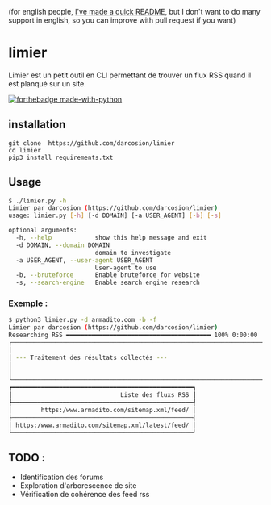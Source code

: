 (for english people, [I've made a quick README](/README.en.md), but I don't want to do many support in english, so you can improve with pull request if you want)

# limier
Limier est un petit outil en CLI permettant de trouver un flux RSS quand il est planqué sur un site.

[![forthebadge made-with-python](http://ForTheBadge.com/images/badges/made-with-python.svg)](https://www.python.org/)

## installation

```
git clone  https://github.com/darcosion/limier
cd limier 
pip3 install requirements.txt
```

## Usage

```bash
$ ./limier.py -h
Limier par darcosion (https://github.com/darcosion/limier)
usage: limier.py [-h] [-d DOMAIN] [-a USER_AGENT] [-b] [-s]

optional arguments:
  -h, --help            show this help message and exit
  -d DOMAIN, --domain DOMAIN
                        domain to investigate
  -a USER_AGENT, --user-agent USER_AGENT
                        User-agent to use
  -b, --bruteforce      Enable bruteforce for website
  -s, --search-engine   Enable search engine research

```

### Exemple : 
```bash
$ python3 limier.py -d armadito.com -b -f
Limier par darcosion (https://github.com/darcosion/limier)
Researching RSS ━━━━━━━━━━━━━━━━━━━━━━━━━━━━━━━━━━━━━━━━ 100% 0:00:00
╭────────────────────────────────────────────────────────────────────────────────────────╮
│                                                                                        │
│ --- Traitement des résultats collectés ---                                             │
│                                                                                        │
│                                                                                        │
╰────────────────────────────────────────────────────────────────────────────────────────╯
┏━━━━━━━━━━━━━━━━━━━━━━━━━━━━━━━━━━━━━━━━━━━━━━━━━━┓
┃                              Liste des fluxs RSS ┃
┡━━━━━━━━━━━━━━━━━━━━━━━━━━━━━━━━━━━━━━━━━━━━━━━━━━┩
│        https:/www.armadito.com/sitemap.xml/feed/ │
├──────────────────────────────────────────────────┤
│ https:/www.armadito.com/sitemap.xml/latest/feed/ │
└──────────────────────────────────────────────────┘

```

## TODO : 
 - Identification des forums
 - Exploration d'arborescence de site
 - Vérification de cohérence des feed rss

